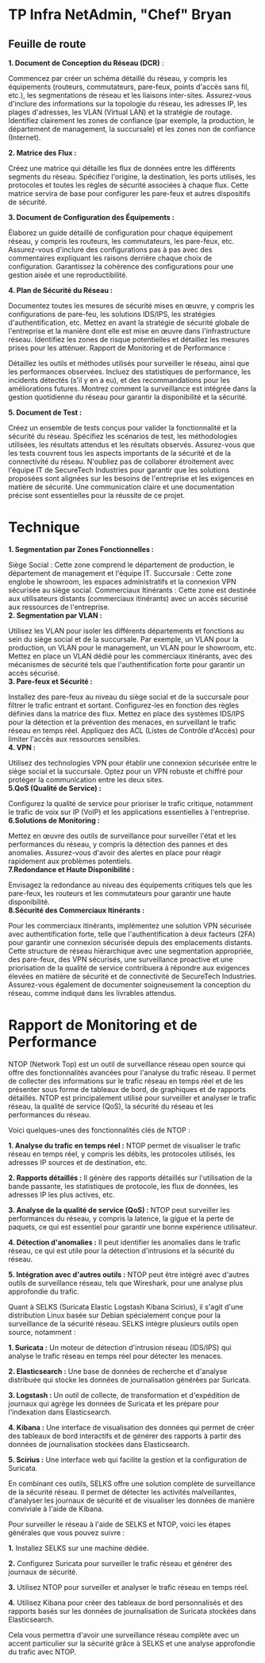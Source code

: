 # TP Infra  NetAdmin, "Chef" Bryan

## Feuille de route  
**1. Document de Conception du Réseau (DCR)** :

Commencez par créer un schéma détaillé du réseau, y compris les équipements (routeurs, commutateurs, pare-feux, points d'accès sans fil, etc.), les segmentations de réseau et les liaisons inter-sites.
Assurez-vous d'inclure des informations sur la topologie du réseau, les adresses IP, les plages d'adresses, les VLAN (Virtual LAN) et la stratégie de routage.
Identifiez clairement les zones de confiance (par exemple, la production, le département de management, la succursale) et les zones non de confiance (Internet).
  
  **2. Matrice des Flux :**

Créez une matrice qui détaille les flux de données entre les différents segments du réseau.
Spécifiez l'origine, la destination, les ports utilisés, les protocoles et toutes les règles de sécurité associées à chaque flux.
Cette matrice servira de base pour configurer les pare-feux et autres dispositifs de sécurité.  

**3. Document de Configuration des Équipements :**

Élaborez un guide détaillé de configuration pour chaque équipement réseau, y compris les routeurs, les commutateurs, les pare-feux, etc.
Assurez-vous d'inclure des configurations pas à pas avec des commentaires expliquant les raisons derrière chaque choix de configuration.
Garantissez la cohérence des configurations pour une gestion aisée et une reproductibilité.  

**4. Plan de Sécurité du Réseau :**

Documentez toutes les mesures de sécurité mises en œuvre, y compris les configurations de pare-feu, les solutions IDS/IPS, les stratégies d'authentification, etc.
Mettez en avant la stratégie de sécurité globale de l'entreprise et la manière dont elle est mise en œuvre dans l'infrastructure réseau.
Identifiez les zones de risque potentielles et détaillez les mesures prises pour les atténuer.
Rapport de Monitoring et de Performance :

Détaillez les outils et méthodes utilisés pour surveiller le réseau, ainsi que les performances observées.
Incluez des statistiques de performance, les incidents détectés (s'il y en a eu), et des recommandations pour les améliorations futures.
Montrez comment la surveillance est intégrée dans la gestion quotidienne du réseau pour garantir la disponibilité et la sécurité.  

**5. Document de Test :**

Créez un ensemble de tests conçus pour valider la fonctionnalité et la sécurité du réseau.
Spécifiez les scénarios de test, les méthodologies utilisées, les résultats attendus et les résultats observés.
Assurez-vous que les tests couvrent tous les aspects importants de la sécurité et de la connectivité du réseau.
N'oubliez pas de collaborer étroitement avec l'équipe IT de SecureTech Industries pour garantir que les solutions proposées sont alignées sur les besoins de l'entreprise et les exigences en matière de sécurité. Une communication claire et une documentation précise sont essentielles pour la réussite de ce projet.    
# Technique  
**1. Segmentation par Zones Fonctionnelles :**

Siège Social : Cette zone comprend le département de production, le département de management et l'équipe IT.
Succursale : Cette zone englobe le showroom, les espaces administratifs et la connexion VPN sécurisée au siège social.
Commerciaux Itinérants : Cette zone est destinée aux utilisateurs distants (commerciaux itinérants) avec un accès sécurisé aux ressources de l'entreprise.  
**2. Segmentation par VLAN :**

Utilisez les VLAN pour isoler les différents départements et fonctions au sein du siège social et de la succursale. Par exemple, un VLAN pour la production, un VLAN pour le management, un VLAN pour le showroom, etc.
Mettez en place un VLAN dédié pour les commerciaux itinérants, avec des mécanismes de sécurité tels que l'authentification forte pour garantir un accès sécurisé.  
**3. Pare-feux et Sécurité :**

Installez des pare-feux au niveau du siège social et de la succursale pour filtrer le trafic entrant et sortant. Configurez-les en fonction des règles définies dans la matrice des flux.
Mettez en place des systèmes IDS/IPS pour la détection et la prévention des menaces, en surveillant le trafic réseau en temps réel.
Appliquez des ACL (Listes de Contrôle d'Accès) pour limiter l'accès aux ressources sensibles.  
**4. VPN :**

Utilisez des technologies VPN pour établir une connexion sécurisée entre le siège social et la succursale. Optez pour un VPN robuste et chiffré pour protéger la communication entre les deux sites.  
**5.QoS (Qualité de Service) :**

Configurez la qualité de service pour prioriser le trafic critique, notamment le trafic de voix sur IP (VoIP) et les applications essentielles à l'entreprise.  
**6.Solutions de Monitoring :**

Mettez en œuvre des outils de surveillance pour surveiller l'état et les performances du réseau, y compris la détection des pannes et des anomalies.
Assurez-vous d'avoir des alertes en place pour réagir rapidement aux problèmes potentiels.  
**7.Redondance et Haute Disponibilité :**

Envisagez la redondance au niveau des équipements critiques tels que les pare-feux, les routeurs et les commutateurs pour garantir une haute disponibilité.  
**8.Sécurité des Commerciaux Itinérants :**

Pour les commerciaux itinérants, implémentez une solution VPN sécurisée avec authentification forte, telle que l'authentification à deux facteurs (2FA) pour garantir une connexion sécurisée depuis des emplacements distants.
Cette structure de réseau hiérarchique avec une segmentation appropriée, des pare-feux, des VPN sécurisés, une surveillance proactive et une priorisation de la qualité de service contribuera à répondre aux exigences élevées en matière de sécurité et de connectivité de SecureTech Industries. Assurez-vous également de documenter soigneusement la conception du réseau, comme indiqué dans les livrables attendus.

# Rapport de Monitoring et de Performance

NTOP (Network Top) est un outil de surveillance réseau open source qui offre des fonctionnalités avancées pour l'analyse du trafic réseau. Il permet de collecter des informations sur le trafic réseau en temps réel et de les présenter sous forme de tableaux de bord, de graphiques et de rapports détaillés. NTOP est principalement utilisé pour surveiller et analyser le trafic réseau, la qualité de service (QoS), la sécurité du réseau et les performances du réseau.

Voici quelques-unes des fonctionnalités clés de NTOP :

**1. Analyse du trafic en temps réel :** NTOP permet de visualiser le trafic réseau en temps réel, y compris les débits, les protocoles utilisés, les adresses IP sources et de destination, etc.

**2. Rapports détaillés :** Il génère des rapports détaillés sur l'utilisation de la bande passante, les statistiques de protocole, les flux de données, les adresses IP les plus actives, etc.

**3. Analyse de la qualité de service (QoS) :** NTOP peut surveiller les performances du réseau, y compris la latence, la gigue et la perte de paquets, ce qui est essentiel pour garantir une bonne expérience utilisateur.

**4. Détection d'anomalies :** Il peut identifier les anomalies dans le trafic réseau, ce qui est utile pour la détection d'intrusions et la sécurité du réseau.

**5. Intégration avec d'autres outils :** NTOP peut être intégré avec d'autres outils de surveillance réseau, tels que Wireshark, pour une analyse plus approfondie du trafic.

Quant à SELKS (Suricata Elastic Logstash Kibana Scirius), il s'agit d'une distribution Linux basée sur Debian spécialement conçue pour la surveillance de la sécurité réseau. SELKS intègre plusieurs outils open source, notamment :

**1. Suricata :** Un moteur de détection d'intrusion réseau (IDS/IPS) qui analyse le trafic réseau en temps réel pour détecter les menaces.

**2. Elasticsearch :** Une base de données de recherche et d'analyse distribuée qui stocke les données de journalisation générées par Suricata.

**3. Logstash :** Un outil de collecte, de transformation et d'expédition de journaux qui agrège les données de Suricata et les prépare pour l'indexation dans Elasticsearch.

**4. Kibana :** Une interface de visualisation des données qui permet de créer des tableaux de bord interactifs et de générer des rapports à partir des données de journalisation stockées dans Elasticsearch.

**5. Scirius :** Une interface web qui facilite la gestion et la configuration de Suricata.

En combinant ces outils, SELKS offre une solution complète de surveillance de la sécurité réseau. Il permet de détecter les activités malveillantes, d'analyser les journaux de sécurité et de visualiser les données de manière conviviale à l'aide de Kibana.

Pour surveiller le réseau à l'aide de SELKS et NTOP, voici les étapes générales que vous pouvez suivre :

**1.** Installez SELKS sur une machine dédiée.

**2.** Configurez Suricata pour surveiller le trafic réseau et générer des journaux de sécurité.

**3.** Utilisez NTOP pour surveiller et analyser le trafic réseau en temps réel.

**4.** Utilisez Kibana pour créer des tableaux de bord personnalisés et des rapports basés sur les données de journalisation de Suricata stockées dans Elasticsearch.

Cela vous permettra d'avoir une surveillance réseau complète avec un accent particulier sur la sécurité grâce à SELKS et une analyse approfondie du trafic avec NTOP.
